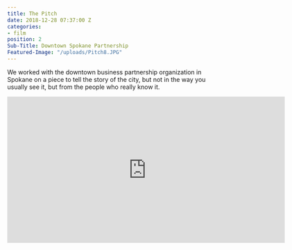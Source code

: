 ```yaml
---
title: The Pitch
date: 2018-12-28 07:37:00 Z
categories:
- film
position: 2
Sub-Title: Downtown Spokane Partnership
Featured-Image: "/uploads/Pitch8.JPG"
---
```


We worked with the downtown business partnership organization in Spokane on a piece to tell the story of the city, but not in the way you usually see it, but from the people who really know it. 





<iframe src="https://player.vimeo.com/video/252648997" width="640" height="337" frameborder="0" allowfullscreen></iframe>